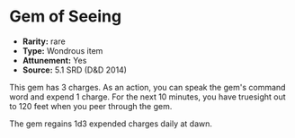 
# Gem of Seeing

* **Rarity:** rare
* **Type:** Wondrous item
* **Attunement:** Yes
* **Source:** 5.1 SRD (D&D 2014)


This gem has 3 charges. As an action, you can speak the gem's command word and expend 1 charge. For the next 10 minutes, you have truesight out to 120 feet when you peer through the gem.

The gem regains 1d3 expended charges daily at dawn.
